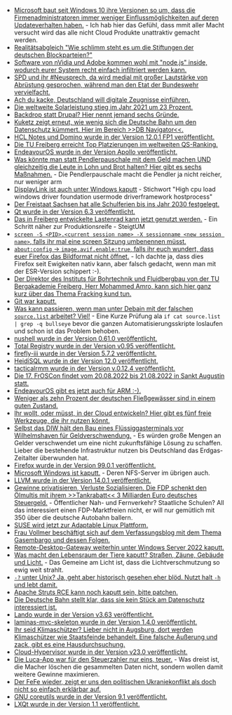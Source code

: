 * [Microsoft baut seit Windows 10 ihre Versionen so um, dass die Firmenadministratoren immer weniger Einflussmöglichkeiten auf deren Updateverhalten haben.](https://www.borncity.com/blog/2022/04/11/falle-windows-clients-installieren-updates-am-wsus-vorbei/) - Ich hab hier das Gefühl, dass mmit aller Macht versucht wird das alle nicht Cloud Produkte unattraktiv gemacht werden.
* [Realitätsabgleich "Wie schlimm steht es um die Stiftungen der deutschen Blockparteien?"](https://blog.fefe.de/?ts=9cadd5c1)
* [Software von nVidia und Adobe kommen wohl mit "node.js" inside, wodurch eurer System recht einfach infiltriert werden kann.](https://blog.fefe.de/?ts=9cac5af9)
* [SPD und ihr #Neusprech, da wird medial mit großer Lautstärke von Abrüstung gesprochen, während man den Etat der Bundeswehr vervielfacht.](https://blog.fefe.de/?ts=9caf1ad8)
* [Ach du kacke, Deutschland will digitale Zeugnisse einführen.](https://blog.fefe.de/?ts=9caefe9e)
* [Die weltweite Solarleistung stieg im Jahr 2021 um 23 Prozent.](https://www.sonnenseite.com/de/energie/die-rekorde-in-der-photovoltaik-purzeln/)
* [Backdrop statt Drupal? Hier nennt jemand sechs Gründe.](https://opensource.com/article/22/4/backdrop-cms)
* [Kuketz zeigt erneut, wie wenig sich die Deutsche Bahn um den Datenschutz kümmert. Hier im Bereich >>DB Navigator<<.](https://www.kuketz-blog.de/db-navigator-datenschutz-faellt-heute-aus-app-check-teil1/)
* [HCL Notes und Domino wurde in der Version 12.0.1 FP1 veröffentlicht.](https://n-komm.de/hcl-notes-und-domino-12-0-1-fp1-veroeffentlicht/)
* [Die TU Freiberg erreicht Top Platzierungen im weltweiten QS-Ranking.](https://tu-freiberg.de/presse/qs-ranking-uni-mit-spitzenplatzierungen-in-geoingenieurwesen-und-fluidbergbau)
* [EndeavourOS wurde in der Version Apollo veröffentlicht.](https://www.phoronix.com/scan.php?page=news_item&px=EndeavourOS-Apollo-Released)
* [Was könnte man statt Pendlerpauschale mit dem Geld machen UND gleichzeitig die Leute in Lohn und Brot halten? Hier gibt es sechs Maßnahmen.](https://www.sonnenseite.com/de/mobilitaet/reform-des-pendelverkehrs-statt-erhoehung-der-entfernungspauschale/) - Die Pendlerpauschale macht die Pendler ja nicht reicher, nur weniger arm
* [DisplayLink ist auch unter Windows kaputt](https://answers.microsoft.com/en-us/windows/forum/all/windows-driver-foundation-user-mode-driver/b2ddbc5f-2a07-41ac-931a-a2eb90174b22) - Stichwort "High cpu load windows driver foundation usermode driverframework hostprocess"
* [Der Freistaat Sachsen hat alle Schulferien bis ins Jahr 2030 festgelegt.](https://www.schule.sachsen.de/schuljahrestermine-4793.html)
* [Qt wurde in der Version 6.3 veröffentlicht.](https://www.phoronix.com/scan.php?page=news_item&px=Qt-6.3-Released)
* [Das in Freiberg entwickelte Lastenrad kann jetzt genutzt werden.](https://tu-freiberg.de/presse/steigtum-startet-reallabor) - Ein Schritt näher zur Produktionsreife - SteigtUM
* [`screen -S <PID>.<current session name> -X sessionname <new session name>`, falls ihr mal eine screen Sitzung umbenennen müsst.](https://www.shellhacks.com/screen-rename-session/)
* [`about:config` -> `image.avif.enable:true`, falls ihr euch wundert, dass euer Firefox das Bildformat nicht öffnet.](https://ptrace.fefe.de/cybervolvic.avif) - Ich dachte ja, dass dies Firefox seit Ewigkeiten nativ kann, aber falsch gedacht, wenn man mit der ESR-Version schippert :-).
* [Der Direktor des Instituts für Bohrtechnik und Fluidbergbau von der TU Bergakademie Freiberg, Herr Mohammed Amro, kann sich hier ganz kurz über das Thema Fracking kund tun.](https://www.mdr.de/wissen/erdgas-fracking-potenzial-in-deutschland-100.html)
* [Git war kaputt.](https://lwn.net/Articles/891112/)
* [Was kann passieren, wenn man unter Debain mit der falschen `source.list` arbeitet? Viel!](https://utcc.utoronto.ca/~cks/space/blog/linux/AptSourcesManglingEffects) - Eine Kurze Prüfung ala `if cat source.list | grep -q bullseye` bevor die ganzen Automatisierungsskripte loslaufen und schon ist das Problem behoben.
* [nushell wurde in der Version 0.61.0 veröffentlicht.](https://github.com/nushell/nushell/releases/tag/0.61.0)
* [Total Registry wurde in der Version v0.95 veröffentlicht.](https://github.com/zodiacon/TotalRegistry/releases/tag/v0.95)
* [firefly-iii wurde in der Version 5.7.2 veröffentlicht.](https://github.com/firefly-iii/firefly-iii/releases/tag/5.7.2)
* [HeidiSQL wurde in der Version 12.0 veröffentlicht.](https://github.com/HeidiSQL/HeidiSQL/releases/tag/12.0)
* [tacticalrmm wurde in der Version v.0.12.4 veröffentlicht.](https://github.com/amidaware/tacticalrmm/releases/tag/v0.12.4)
* [Die 17. FrOSCon findet vom 20.08.2022 bis 21.08.2022 in Sankt Augustin statt.](https://www.froscon.de/)
* [EndeavourOS gibt es jetzt auch für ARM :-).](https://arm.endeavouros.com/)
* [Weniger als zehn Prozent der deutschen Fließgewässer sind in einem guten Zustand.](https://www.sonnenseite.com/de/umwelt/wie-gesund-sind-unsere-baeche/)
* [Ihr wollt, oder müsst, in der Cloud entwickeln? Hier gibt es fünf freie Werkzeuge, die ihr nutzen könnt.](https://opensource.com/article/22/4/open-source-tools-developing-cloud)
* [Selbst das DIW hält den Bau eines Flüssiggasterminals vor Wilhelmshaven für Geldverschwendung.](https://www.sonnenseite.com/de/politik/schneller-verzicht-auf-russisches-gas-moeglich/) - Es würden große Mengen an Gelder verschwendet um eine nicht zukunftsfähige Lösung zu schaffen. Lieber die bestehende Infrastruktur nutzen bis Deutschland das Erdgas-Zeitalter überwunden hat.
* [Firefox wurde in der Version 99.0.1 veröffentlicht.](https://www.borncity.com/blog/2022/04/13/firefox-99-0-1-freigegeben/)
* [Microsoft Windows ist kaputt.](https://blog.fefe.de/?ts=9ca8494f) - Deren NFS-Server im übrigen auch.
* [LLVM wurde in der Version 14.0.1 veröffentlicht.](https://www.phoronix.com/scan.php?page=news_item&px=LLVM-14.0.1-Released)
* [Gewinne privatisieren, Verluste Sozialisieren. Die FDP schenkt den Ölmultis mit ihrem >>Tankrabatt<< 3 Milliarden Euro deutsches Steuergeld.](https://www.sonnenseite.com/de/mobilitaet/tankrabatt-kostet-mehr-als-drei-milliarden-euro/) - Öffentlicher Nah- und Fernverkehr? Staatliche Schulen? All das interessiert einen FDP-Marktfreien nicht, er will nur gemütlich mit 350 über die deutsche Autobahn ballern.
* [SUSE wird jetzt zur Adaptable Linux Plattform.](https://www.phoronix.com/scan.php?page=news_item&px=SUSE-Adaptable-Linux-Platform)
* [Frau Vollmer beschäftigt sich auf dem Verfassungsblog mit dem Thema Gasembargo und dessen Folgen.](https://verfassungsblog.de/whatever-it-takes-2/)
* [Remote-Desktop-Gateway weiterhin unter Windows Server 2022 kaputt.](https://www.borncity.com/blog/2022/04/14/windows-server-2022-update-kb5012604-verursacht-probleme-mit-remote-desktop-gateway/)
* [Was macht den Lebensraum der Tiere kaputt? Straßen, Zäune, Gebäude und Licht.](https://www.sonnenseite.com/de/wissenschaft/schutz-der-biodiversitaet-dunkle-infrastruktur-schaffen/) - Das Gemeine am Licht ist, dass die Lichtverschmutzung so ewig weit strahlt.
* [`-?` unter Unix? Ja, geht aber historisch gesehen eher blöd. Nutzt halt `-h` und lebt damit.](https://utcc.utoronto.ca/~cks/space/blog/unix/GetoptQuestionOptionForHelp)
* [Apache Struts RCE kann noch kaputt sein, bitte patchen.](https://www.bleepingcomputer.com/news/security/critical-apache-struts-rce-vulnerability-wasnt-fully-fixed-patch-now/)
* [Die Deutsche Bahn stellt klar, dass sie kein Stück am Datenschutz interessiert ist.](https://www.kuketz-blog.de/presserueckmeldung-der-deutschen-bahn-db-navigator-eingegangen/)
* [Lando wurde in der Version v3.63 veröffentlicht.](https://github.com/lando/lando/releases/tag/v3.6.3)
* [laminas-mvc-skeleton wurde in der Version 1.4.0 veröffentlicht.](https://github.com/laminas/laminas-mvc-skeleton/releases/tag/1.4.0)
* [Ihr seid Klimaschützer? Lieber nicht in Augsburg, dort werden Klimaschützer wie Staatsfeinde behandelt. Eine falsche Äußerung und zack, gibt es eine Hausdurchsuchung.](https://blog.fefe.de/?ts=9ca9d029)
* [Cloud-Hypervisor wurde in der Version v23.0 veröffentlicht.](https://github.com/cloud-hypervisor/cloud-hypervisor/releases/tag/v23.0)
* [Die Luca-App war für den Steuerzahler nur eins, teuer.](https://www.borncity.com/blog/2022/04/14/bye-bye-luca-app-spielt-fr-die-covid-19-nachverfolgung-keine-rolle-mehr/) - Was dreist ist, die Macher löschen die gesammelten Daten nicht, sondern wollen damit weitere Gewinne maximieren.
* [Der FeFe wieder, zeigt er uns den politischen Ukraniekonflikt als doch nicht so einfach erklärbar auf.](https://blog.fefe.de/?ts=9ca9cea7)
* [GNU coreutils wurde in der Version 9.1 veröffentlicht.](https://lwn.net/Articles/891574/)
* [LXQt wurde in der Version 1.1 veröffentlicht.](https://www.phoronix.com/scan.php?page=news_item&px=LXQt-1.1-Released)

